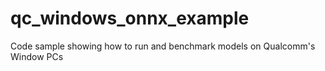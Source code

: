 # qc_windows_onnx_example
Code sample showing how to run and benchmark models on Qualcomm's Window PCs

